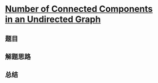 # [Number of Connected Components in an Undirected Graph](https://leetcode.com/problems/number-of-connected-components-in-an-undirected-graph/)
## 题目


## 解题思路


## 总结


